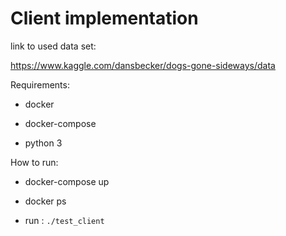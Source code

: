 # Client implementation

link to used data set:

<https://www.kaggle.com/dansbecker/dogs-gone-sideways/data>

Requirements:

+ docker

+ docker-compose

+ python 3

How to run:

+ docker-compose up

+ docker ps

+ run : `./test_client`
